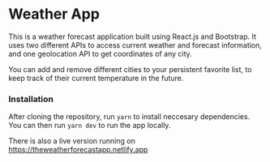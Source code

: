 # Weather App

This is a weather forecast application built using React.js and Bootstrap. It uses two different APIs to access current weather and forecast information, and one geolocation API to get coordinates of any city.

You can add and remove different cities to your persistent favorite list, to keep track of their current temperature in the future.

### Installation

After cloning the repository, run `yarn` to install neccesary dependencies. You can then run `yarn dev` to run the app locally.

There is also a live version running on https://theweatherforecastapp.netlify.app
